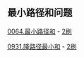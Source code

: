 ## 最小路径和问题

[0064.最小路径和](0064.最小路径和.md) - [2刷](qu0064/solu/Solution.java)

[0931.降路径最小和](0931.降路径最小和.md) - [2刷](qu0931/solu/Solution.java)